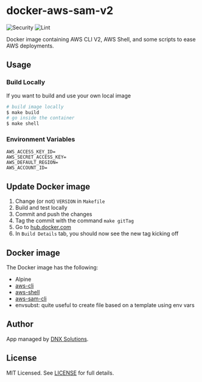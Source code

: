 # docker-aws-sam-v2

![Security](https://github.com/DNXLabs/docker-aws-sam-v2/workflows/Security/badge.svg)
![Lint](https://github.com/DNXLabs/docker-aws-sam-v2/workflows/Lint/badge.svg)

Docker image containing AWS CLI V2, AWS Shell, and some scripts to ease AWS deployments.

## Usage

### Build Locally

If you want to build and use your own local image

```bash
# build image locally
$ make build
# go inside the container
$ make shell
```

### Environment Variables

```
AWS_ACCESS_KEY_ID=
AWS_SECRET_ACCESS_KEY=
AWS_DEFAULT_REGION=
AWS_ACCOUNT_ID=
```

## Update Docker image

1. Change (or not) `VERSION` in `Makefile`
2. Build and test locally
3. Commit and push the changes
4. Tag the commit with the command `make gitTag`
5. Go to [hub.docker.com](hub.docker.com)
6. In `Build Details` tab, you should now see the new tag kicking off

Docker image
------------

The Docker image has the following:

- Alpine
- [aws-cli](https://github.com/aws/aws-cli)
- [aws-shell](https://github.com/awslabs/aws-shell)
- [aws-sam-cli](https://github.com/awslabs/aws-sam-cli)
- envsubst: quite useful to create file based on a template using env vars

## Author
App managed by [DNX Solutions](https://github.com/DNXLabs).

## License
MIT Licensed. See [LICENSE](https://github.com/DNXLabs/docker-aws-sam-v2-v2/blob/master/LICENSE) for full details.